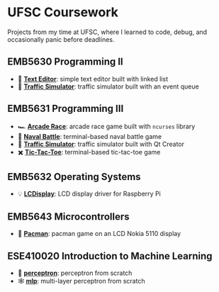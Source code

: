 # UFSC Coursework

Projects from my time at UFSC, where I learned to code, debug, and occasionally panic before deadlines.

## EMB5630 Programming II

- 📝 **[Text Editor](https://github.com/jesuinovieira/ufsc-coursework/tree/main/EMB5630%20Programming%20II/text-editor)**: simple text editor built with linked list
- 🚥 **[Traffic Simulator](https://github.com/jesuinovieira/ufsc-coursework/tree/main/EMB5630%20Programming%20II/traffic-simulator)**: traffic simulator built with an event queue

## EMB5631 Programming III

- 🏎️ **[Arcade Race](https://github.com/jesuinovieira/ufsc-coursework/tree/main/EMB5631%20Programming%20III/arcade-race)**: arcade race game built with `ncurses` library
- 🚢 **[Naval Battle](https://github.com/jesuinovieira/ufsc-coursework/tree/main/EMB5631%20Programming%20III/naval-battle)**: terminal-based naval battle game
- 🚥 **[Traffic Simulator](https://github.com/jesuinovieira/ufsc-coursework/tree/main/EMB5631%20Programming%20III/traffic-simulador)**: traffic simulator built with Qt Creator
- ✖️ **[Tic-Tac-Toe](https://github.com/jesuinovieira/ufsc-coursework/tree/main/EMB5631%20Programming%20III/tic-tac-toe)**: terminal-based tic-tac-toe game

## EMB5632 Operating Systems

- 💡 **[LCDisplay](https://github.com/jesuinovieira/ufsc-coursework/tree/main/EMB5632%20Operating%20Systems/LCDisplay)**: LCD display driver for Raspberry Pi

## EMB5643 Microcontrollers

- 👾 **[Pacman](https://github.com/jesuinovieira/ufsc-coursework/tree/main/EMB5642%20Microcontrollers/pacman)**: pacman game on an LCD Nokia 5110 display

## ESE410020 Introduction to Machine Learning

- 🧠 [**perceptron**](https://github.com/jesuinovieira/ufsc-coursework/tree/main/ESE410020%20Introduction%20to%20Machine%20Learning/perceptron): perceptron from scratch
- 🕸️ [**mlp**](https://github.com/jesuinovieira/ufsc-coursework/tree/main/ESE410020%20Introduction%20to%20Machine%20Learning/mlp): multi-layer perceptron from scratch
